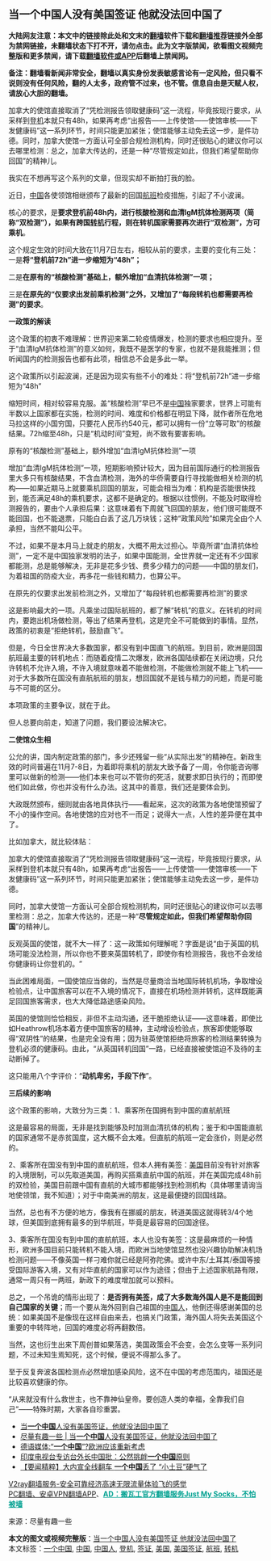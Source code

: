 <h2>当一个中国人没有美国签证 他就没法回中国了</h2> <p class="notice"><b>大陆网友注意：本文中的链接除此处和文末的<a href="https://github.com/bannedbook/fanqiang" >翻墙</a>软件下载和<a href="https://github.com/killgcd/justmysocks/blob/master/README.md">翻墙推荐</a>链接外全部为禁网链接，未翻墙状态下打不开，请勿点击。此为文字版禁闻，欲看图文视频完整版和更多禁闻，请下载<a href="https://github.com/bannedbook/fanqiang">翻墙软件或APP</a>后翻墙上禁闻网。</p><p>备注：翻墙看新闻非常安全，翻墙以真实身份发表敏感言论有一定风险，但只看不说则没有任何风险，翻的人太多，政府管不过来，也不管。信息自由是天赋人权，请放心大胆的翻墙。</b></p>  <div class="entry"> <p id="summary">加拿大的使馆直接取消了‌‌“凭检测报告领取健康码‌‌”这一流程，毕竟按现行要求，从采样到<a href="https://www.bannedbook.org/bnews/tag/%E7%99%BB%E6%9C%BA/" class="st_tag internal_tag" rel="tag" title="标签 登机 下的日志">登机</a>本就只有48h，如果再考虑‌‌“出报告——上传使馆——使馆审核——下发健康码‌‌”这一系列环节，时间只能更加紧张；使馆能够主动免去这一步，是件功德。同时，加拿大使馆一方面认可全部合规检测机构，同时还很贴心的建议你可以去哪里检测：总之，加拿大传达的，还是一种‌‌“尽管规定如此，但我们希望帮助你回国‌‌”的精神儿。</p> <p>我实在不想再写这个系列的文章，但现实却不断拍打我的脸。</p> <p>近日，<span class='wp_keywordlink_affiliate'><a href="https://www.bannedbook.org/" title="中国" target="_blank">中国</a></span>各使领馆相继颁布了最新的回国<a href="https://www.bannedbook.org/bnews/tag/%e8%88%aa%e7%8f%ad/" class="st_tag internal_tag" rel="tag" title="标签 航班 下的日志">航班</a>检疫措施，引起了不小波澜。</p> <p>核心的要求，是<strong>要求登机前</strong><strong>48h</strong><strong>内，进行核酸检测和血清</strong><strong>IgM</strong><strong>抗体检测两项（简称</strong><strong>‌‌“</strong><strong>双检测</strong><strong>‌‌”</strong><strong>），如果有跨国<a href="https://www.bannedbook.org/bnews/tag/%E8%BD%AC%E6%9C%BA/" class="st_tag internal_tag" rel="tag" title="标签 转机 下的日志">转机</a>行程，则在转机国家需要再次进行</strong><strong>‌‌“</strong><strong>双检测</strong><strong>‌‌”</strong><strong>，方可乘机</strong>。</p> <p>这个规定生效的时间大致在11月7日左右，相较从前的要求，主要的变化有三处：一是<strong>将</strong><strong>‌‌“</strong><strong>登机前</strong><strong>72h‌‌”</strong><strong>进一步缩短为</strong><strong>‌‌“48h‌‌”</strong><strong>；</strong></p> <p>二是<strong>在原有的</strong><strong>‌‌“</strong><strong>核酸检测</strong><strong>‌‌”</strong><strong>基础上，额外增加</strong><strong>‌‌“</strong><strong>血清抗体检测</strong><strong>‌‌”</strong><strong>一项；</strong></p> <p>三是<strong>在原先的</strong><strong>‌‌“</strong><strong>仅要求出发前乘机检测</strong><strong>‌‌”</strong><strong>之外，又增加了</strong><strong>‌‌“</strong><strong>每段转机也都需要再检测</strong><strong>‌‌”</strong><strong>的要求</strong>。</p> <p><strong>一政策的解读</strong></p> <p>这个政策的初衷不难理解：世界迎来第二轮疫情爆发，检测的要求也相应提升。至于‌‌“血清IgM抗体检测‌‌”的意义如何，我既不是医学的专家，也就不是我能推测；但听闻国内的检测报告也都有此项，相信总不会是多此一举。</p> <p>这个政策所以引起波澜，还是因为现实有些不小的难处：将‌‌“登机前72h‌‌”进一步缩短为‌‌“48h‌‌”</p>  <p>缩短时间，相对较容易克服。盖‌‌“核酸检测‌‌”早已不是<a href="https://www.bannedbook.org/bnews/tag/%E4%B8%AD%E5%9B%BD/" class="st_tag internal_tag" rel="tag" title="标签 中国 下的日志">中国</a>独家要求，世界上可能有半数以上国家都在实施，检测的时间、难度和价格都在明显下降，就作者所在危地马拉这样的小国穷国，只要花人民币约540元，都可以拥有一份‌‌“立等可取‌‌”的核酸结果。72h缩至48h，只是‌‌“机动时间‌‌”变短，尚不致有要害影响。</p> <p>原有的‌‌“核酸检测‌‌”基础上，额外增加‌‌“血清IgM抗体检测‌‌”一项</p> <p>增加‌‌“血清IgM抗体检测‌‌”一项，短期影响预计较大，因为目前国际通行的检测报告里大多只有核酸结果，不含血清检测，海外的华侨需要自行寻找能做相关检测的机构——如果近期马上就要乘机回国的朋友，可能会相当为难：机构是否能很快找到，能否满足48h的乘机要求，这都不是确定的。根据以往惯例，不能及时取得检测报告的，要由个人承担后果：这意味着有下周就飞回国的朋友，他们很可能既不能回国，也不能退票，只能白白丢了这几万块钱；这种‌‌“政策风险‌‌”如果完全由个人承担，当然不能叫公平。</p> <p>不过，如果不是本月马上就走的朋友，大概不用太过担心。毕竟所谓‌‌“血清抗体检测‌‌”，一定不是中国独家发明的法子，如果中国能测，全世界就一定还有不少国家都能测，总是能够解决，无非是花多少钱、费多少精力的问题——中国的朋友们，为着祖国的防疫大业，再多花一些钱和精力，也算公平。</p> <p>在原先的仅要求出发前检测之外，又增加了‌‌“每段转机也都需要再检测‌‌”的要求</p> <p>这是影响最大的一项。凡乘坐过国际航班的，都了解‌‌“转机‌‌”的意义。在转机的时间内，要跑出机场做检测，等出了结果再登机，这是完全不可能做到的事情。显然，政策的初衷是‌‌“拒绝转机，鼓励直飞‌‌”。</p> <p>但是，今日全世界决大多数国家，都没有到中国直飞的航班。到目前，欧洲是回国航班最主要的转机地点：而随着疫情二次爆发，欧洲各国陆续都在关闭边境，只允许转机不允许入境，不许入境就意味着不能做检测，不能做检测就不能上飞机——对于大多数所在国没有直航航班的朋友，想回国就不是钱与精力的问题，而是可能与不可能的区分。</p> <p>本项政策的主要争议，就在于此。</p> <p>但人总要向前走，知道了问题，我们要设法解决它。</p> <p><strong>二使馆众生相</strong></p>  <p>公允的讲，国内制定政策的部门，多少还残留一些‌‌“从实际出发‌‌”的精神在。新政生效的时间普遍在11月7-8日，为着即将乘机的朋友大致予备了一周，令你能咨询哪里可以做新的检测——他们本来也可以不管你的死活，就要求即日执行的；而即使他们如此做，你也并没有什么办法。这其中的善意，我们还是要体会到。</p> <p>大政既然颁布，细则就由各地具体执行——看起来，这次的政策为各地使馆预留了不小的操作空间。各地使馆的应对也不一而足；说得大一点，人性的差异便在其中了。</p> <p>比如加拿大，就比较体贴：</p> <p>加拿大的使馆直接取消了‌‌“凭检测报告领取健康码‌‌”这一流程，毕竟按现行要求，从采样到登机本就只有48h，如果再考虑‌‌“出报告——上传使馆——使馆审核——下发健康码‌‌”这一系列环节，时间只能更加紧张；使馆能够主动免去这一步，是件功德。</p> <p>同时，加拿大使馆一方面认可全部合规检测机构，同时还很贴心的建议你可以去哪里检测：总之，加拿大传达的，还是一种‌‌“<strong>尽管规定如此，但我们希望帮助你回国</strong>‌‌”的精神儿。</p> <p>反观英国的使馆，就不大一样了：这一政策如何理解呢？字面是说‌‌“由于英国的机场可能没法检测，所以你也不要来英国转机了，即使你有检测报告，我也不会发给你健康码让你登机的。‌‌”</p> <p>当此困难局面，一国使馆应当做的，当然是尽量商洽当地国际转机机场，争取增设检验点，让中国旅客可以在不入境的情况下，直接在机场检测并转机，这样既能满足回国旅客需求，也大大降低路途感染风险。</p> <p>英国的使馆则恰恰相反，非但不主动沟通，还干脆拒绝认证——这意味着，即使比如Heathrow机场本着方便中国旅客的精神，主动增设检验点，旅客即使能够取得‌‌“双阴性‌‌”的结果，也是完全没有用；因为驻英使馆拒绝将旅客的检测结果转换为登机必须的健康码。由此，‌‌“从英国转机回国‌‌”一路，已经直接被使馆迫不及待的主动断掉了。</p> <p>这只能用八个字评价：‌‌“<strong>动机卑劣，手段下作</strong>‌‌”。</p> <p><strong>三后续的影响</strong></p>  <p>这个政策的影响，大致分为三类：1、乘客所在国拥有到中国的直航航班</p> <p>这是最容易的局面，无非是找到能够及时加测血清抗体的机构；鉴于和中国能直航的国家通常不是赤贫国度，这大概不会太难。但直航的航班一定会涨价，则是必然的。</p> <p>2、乘客所在国没有到中国的直航航班，但本人拥有美签：<a href="https://www.bannedbook.org/bnews/tag/%e7%be%8e%e5%9b%bd/" class="st_tag internal_tag" rel="tag" title="标签 美国 下的日志">美国</a>目前没有针对旅客的入境限制，可以先取道美国，再购买搭乘直航中国的航班，并在美国完成48h前的双检验，美国目前跟中国有直航的大城市都能够找到检测机构（具体哪里请询当地使领馆，我不知道）；对于中南美洲的朋友，这是最便捷的回国线路。</p> <p>当然，总也有不方便的地方，像我有在挪威的朋友，转道美国这就得转3/4个地球，但美国到底拥有最多的到华航班，毕竟是最容易的回国途径。</p> <p>3、乘客所在国没有到中国的直航航班，本人也没有美签：这是最麻烦的一种情形，欧洲多国目前只能转机不能入境，而欧洲当地使馆显然也没兴趣协助解决机场检测问题——不像英国一样刁难你就已经是阿弥陀佛。或许中东/土耳其/泰国等接受国际游客入境，又有对华直航的国家可以作为途径；但由于上述国家航路有限，通常一周只有一两班，新政下的难度增加就可以预料。</p> <p>总之，一个吊诡的情形出现了：<strong>是否拥有美签，成了大多数海外国人是不是能回到自己国家的关键</strong>；而一个要从海外回到自己祖国的<a href="https://www.bannedbook.org/bnews/tag/%e4%b8%ad%e5%9b%bd%e4%ba%ba/" class="st_tag internal_tag" rel="tag" title="标签 中国人 下的日志">中国人</a>，他倒还得感谢美国的总统：如果美国不是像现在这样自由来去，也搞关门政策，海外国人将失去美国这个重要的中转阵地，回国的难度必将再翻数倍。</p> <p>当然，这也衍生出来下周创普如果落选，美国政策会不会变，会怎么变等一系列问题，不过未知生焉知死，这个时候，便说不得那么多了。</p> <p>至于反复奔波各国检测点必然增加感染风险，这不在中国的考虑范围内，祖国还是比较喜欢健康的你。</p> <p>‌‌“从来就没有什么救世主，也不靠神仙皇帝。要创造人类的幸福，全靠我们自己‌‌”——特殊时期，大家各自珍重罢。</p> <ul class='op-related-articles' title='相关阅读'> <li><a href='https://www.bannedbook.org/bnews/ssgc/20201103/1425162.html' target='_blank'>当<b>一个中国</b>人没有美国签证，他就没法回中国了</a></li> <li><a href='https://www.bannedbook.org/bnews/baitai/20201103/1424706.html' target='_blank'>尽量有趣一些 &#124; 当<b>一个中国</b>人没有美国签证，他就没法回中国了</a></li> <li><a href='https://www.bannedbook.org/bnews/baitai/20201020/1417151.html' target='_blank'>德语媒体:“<b>一个中国</b>”?欧洲应该重新考虑</a></li> <li><a href='https://www.bannedbook.org/bnews/baitai/20201017/1415685.html' target='_blank'>印度电视台专访台外长中国批：公然挑衅<b>一个中国</b>原则</a></li> <li><a href='https://www.bannedbook.org/bnews/comments/20201015/1414191.html' target='_blank'>【要闻精粹】大内宣全线翻车 <b>一个中国</b>丢了 “小土豆”硬气了</a></li> </ul> <p class="texttj"> <a href="https://www.bannedbook.org/forum23/topic22702.html" target="_blank">V2ray翻墙服务-安全可靠经济高速无限流量体验飞的感觉</a><br/> <a href="https://github.com/bannedbook/fanqiang/wiki/%E7%A6%81%E9%97%BB%E7%BD%91%E5%AE%89%E5%8D%93%E7%BF%BB%E5%A2%99%E6%96%B0%E9%97%BBAPP" target="_blank">PC翻墙、安卓VPN翻墙APP</a>、<span onclick="window.open('https://github.com/killgcd/justmysocks/blob/master/README.md')" style="font-weight:bold;color:#00A191;cursor:pointer;text-decoration:underline;outline:none">AD：搬瓦工官方翻墙服务Just My Socks，不怕被墙</span></p><p> 来源：尽量有趣一些 </p> <a name='sharetosocial'></a>       <div><b>本文的图文或视频完整版</b>：<a href='https://www.bannedbook.org/bnews/comments/20201104/1425507.html'>当一个中国人没有美国签证 他就没法回中国了</a></div>  </div><!--END ENTRY--> <div class="postfooter"> <div>本文标签：<a href="https://www.bannedbook.org/bnews/tag/%E4%B8%80%E4%B8%AA%E4%B8%AD%E5%9B%BD/" rel="tag">一个中国</a>, <a href="https://www.bannedbook.org/bnews/tag/%E4%B8%AD%E5%9B%BD/" rel="tag">中国</a>, <a href="https://www.bannedbook.org/bnews/tag/%e4%b8%ad%e5%9b%bd%e4%ba%ba/" rel="tag">中国人</a>, <a href="https://www.bannedbook.org/bnews/tag/%E7%99%BB%E6%9C%BA/" rel="tag">登机</a>, <a href="https://www.bannedbook.org/bnews/tag/%e7%ad%be%e8%af%81/" rel="tag">签证</a>, <a href="https://www.bannedbook.org/bnews/tag/%e7%be%8e%e5%9b%bd/" rel="tag">美国</a>, <a href="https://www.bannedbook.org/bnews/tag/%e7%be%8e%e5%9b%bd%e7%ad%be%e8%af%81/" rel="tag">美国签证</a>, <a href="https://www.bannedbook.org/bnews/tag/%e8%88%aa%e7%8f%ad/" rel="tag">航班</a>, <a href="https://www.bannedbook.org/bnews/tag/%E8%BD%AC%E6%9C%BA/" rel="tag">转机</a></div>  </div><!--END POSTFOOTER--> 
